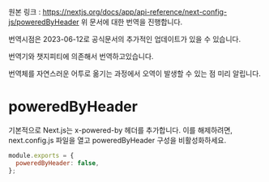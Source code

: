 원본 링크 : https://nextjs.org/docs/app/api-reference/next-config-js/poweredByHeader
위 문서에 대한 번역을 진행합니다.

번역시점은 2023-06-12로 공식문서의 추가적인 업데이트가 있을 수 있습니다.

번역기와 챗지피티에 의존해서 번역하고있습니다.

번역체를 자연스러운 어투로 옮기는 과정에서 오역이 발생할 수 있는 점 미리 알립니다.


# poweredByHeader

기본적으로 Next.js는 x-powered-by 헤더를 추가합니다. 이를 해제하려면, next.config.js 파일을 열고 poweredByHeader 구성을 비활성화하세요.

```jsx
module.exports = {
  poweredByHeader: false,
};
```